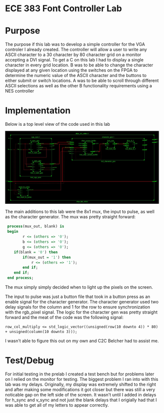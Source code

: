 ECE 383 Font Controller Lab
===========================


Purpose
==========

The purpose if this lab was to develop a simple controller for the VGA controler I already created. The controller will
allow a user to write any ASCII character to a 30 character by 80 character grid on a monitor accepting a DVI signal. To
get a C on this lab I had to display a single character in every grid location. B was to be able to change the character
displayed at any given location using the switches on the FPGA to determine the numeric value of the ASCII character and
the buttons to either submit or switch locations. A was to be able to scroll through different ASCII selections as well
as the other B functionality requirements using a NES controller


Implementation
====================

Below is a top level view of the code used in this lab

![schematic](schematic.jpg)


The main additions to this lab were the 8x1 mux, the input to pulse, as well as the character generator. The mux was pretty straight forward:


```VHDL
 process(mux_out, blank) is
 begin
 		r <= (others => '0');
 		b <= (others => '0');
 		g <= (others => '0');
 	if(blank = '0') then
 		if(mux_out = '1') then
 			r <= (others => '1');
 		end if;
 	end if;	
 end process;
```

The mux simply simply decided when to light up the pixels on the screen.

The input to pulse was just a button file that took in a button press as an enable signal for the character generator.
The character generator used two delay signals for the column and 1 for the row to ensure synchronization with the rgb_pixel signal. The logic for the character gen was pretty straight forward and the meat of the code was the following
signal:
```
row_col_multiply <= std_logic_vector((unsigned(row(10 downto 4)) * 80) + unsigned(column(10 downto 3)));
```

I wasn't able to figure this out on my own and C2C Belcher had to assist me.


Test/Debug
====================

For initial testing in the prelab I created a test bench but for problems later on I relied on the monitor for testing.
The biggest problem I ran into with this lab was my delays. Originally, my display was extremely shifted to the right
and after making some modifications it got closer but there was still a very noticable gap on the left side of the screen. It wasn't until I added in delays for h_sync and v_sync and not just the blank delays that I origially had that I was able to get all of my letters to appear correctly.

